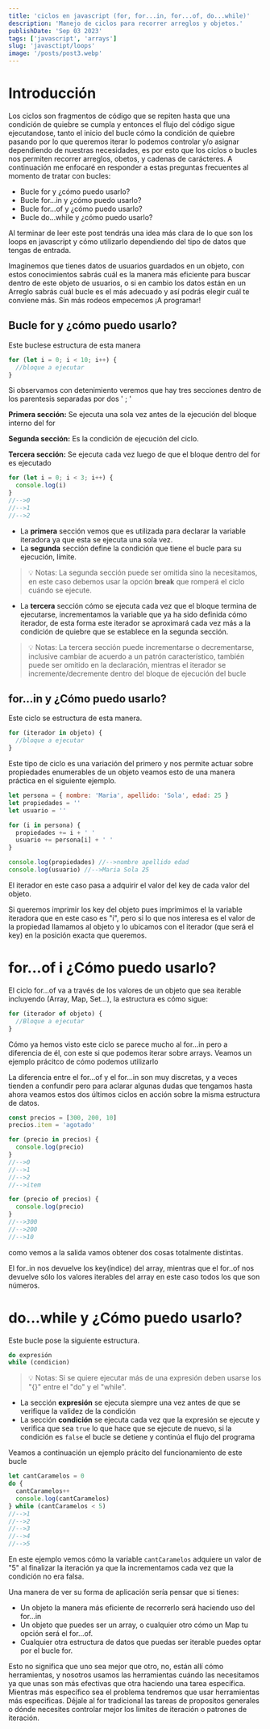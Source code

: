 ```yaml
---
title: 'ciclos en javascript (for, for...in, for...of, do...while)'
description: 'Manejo de ciclos para recorrer arreglos y objetos.'
publishDate: 'Sep 03 2023'
tags: ['javascript', 'arrays']
slug: 'javasctipt/loops'
image: '/posts/post3.webp'
---
```


# Introducción

Los ciclos son fragmentos de código que se repiten hasta que una condición de quiebre se cumpla y entonces el flujo del código sigue ejecutandose, tanto el inicio del bucle cómo la condición de quiebre pasando por lo que queremos iterar lo podemos controlar y/o asignar dependiendo de nuestras necesidades, es por esto que los ciclos o bucles nos permiten recorrer arreglos, obetos, y cadenas de carácteres. A continuación me enfocaré en responder a estas preguntas frecuentes al momento de tratar con bucles:

- Bucle for y ¿cómo puedo usarlo?
- Bucle for...in y ¿cómo puedo usarlo?
- Bucle for...of y ¿cómo puedo usarlo?
- Bucle do...while y ¿cómo puedo usarlo?

Al terminar de leer este post tendrás una idea más clara de lo que son los loops en javascript y cómo utilizarlo dependiendo del tipo de datos que tengas de entrada.

Imaginemos que tienes datos de usuarios guardados en un objeto, con estos conocimientos sabrás cuál es la manera más eficiente para buscar dentro de este objeto de usuarios, o si en cambio los datos están en un Arreglo sabrás cuál bucle es el más adecuado y así podrás elegir cuál te conviene más. Sin más rodeos empecemos ¡A programar!

## Bucle for y ¿cómo puedo usarlo?

Este buclese estructura de esta manera

```jsx
for (let i = 0; i < 10; i++) {
  //bloque a ejecutar
}
```

Si observamos con detenimiento veremos que hay tres secciones dentro de los parentesis separadas por dos ' ; '

**Primera sección:** Se ejecuta una sola vez antes de la ejecución del bloque interno del for

**Segunda sección:** Es la condición de ejecución del ciclo.

**Tercera sección:** Se ejecuta cada vez luego de que el bloque dentro del for es ejecutado

```jsx
for (let i = 0; i < 3; i++) {
  console.log(i)
}
//-->0
//-->1
//-->2
```

- La **primera** sección vemos que es utilizada para declarar la variable iteradora ya que esta se ejecuta una sola vez.
- La **segunda** sección define la condición que tiene el bucle para su ejecución, límite.

> 💡 Notas: La segunda sección puede ser omitida sino la necesitamos, en este caso debemos usar la opción **break** que romperá el ciclo cuándo se ejecute.

- La **tercera** sección cómo se ejecuta cada vez que el bloque termina de ejecutarse, incrementamos la variable que ya ha sido definida cómo iterador, de esta forma este iterador se aproximará cada vez más a la condición de quiebre que se establece en la segunda sección.

> 💡 Notas: La tercera sección puede incrementarse o decrementarse, inclusive cambiar de acuerdo a un patrón característico, también puede ser omitido en la declaración, mientras el iterador se incremente/decremente dentro del bloque de ejecución del bucle

## for...in y ¿Cómo puedo usarlo?

Este ciclo se estructura de esta manera.

```jsx
for (iterador in objeto) {
  //bloque a ejecutar
}
```

Este tipo de ciclo es una variación del primero y nos permite actuar sobre propiedades enumerables de un objeto veamos esto de una manera práctica en el siguiente ejemplo.

```jsx
let persona = { nombre: 'Maria', apellido: 'Sola', edad: 25 }
let propiedades = ''
let usuario = ''

for (i in persona) {
  propiedades += i + ' '
  usuario += persona[i] + ' '
}

console.log(propiedades) //-->nombre apellido edad
console.log(usuario) //-->Maria Sola 25
```

El iterador en este caso pasa a adquirir el valor del key de cada valor del objeto.

Si queremos imprimir los key del objeto pues imprimimos el la variable iteradora que en este caso es "i", pero si lo que nos interesa es el valor de la propiedad llamamos al objeto y lo ubicamos con el iterador (que será el key) en la posición exacta que queremos.

# for...of i ¿Cómo puedo usarlo?

El ciclo for...of va a través de los valores de un objeto que sea iterable incluyendo (Array, Map, Set...), la estructura es cómo sigue:

```jsx
for (iterador of objeto) {
  //Bloque a ejecutar
}
```

Cómo ya hemos visto este ciclo se parece mucho al for...in pero a diferencia de él, con este si que podemos iterar sobre arrays. Veamos un ejemplo prácitco de cómo podemos utilizarlo

La diferencia entre el for...of y el for...in son muy discretas, y a veces tienden a confundir pero para aclarar algunas dudas que tengamos hasta ahora veamos estos dos últimos ciclos en acción sobre la misma estructura de datos.

```jsx
const precios = [300, 200, 10]
precios.item = 'agotado'

for (precio in precios) {
  console.log(precio)
}
//-->0
//-->1
//-->2
//-->item

for (precio of precios) {
  console.log(precio)
}
//-->300
//-->200
//-->10
```

como vemos a la salida vamos obtener dos cosas totalmente distintas.

El for..in nos devuelve los key(índice) del array, mientras que el for..of nos devuelve sólo los valores iterables del array en este caso todos los que son números.

# do...while y ¿Cómo puedo usarlo?

Este bucle pose la siguiente estructura.

```jsx
do expresión
while (condicion)
```

> 💡 Notas: Si se quiere ejecutar más de una expresión deben usarse los "{}" entre el "do" y el "while".

- La sección **expresión** se ejecuta siempre una vez antes de que se verifique la validez de la condición
- La sección **condición** se ejecuta cada vez que la expresión se ejecute y verifica que sea `true` lo que hace que se ejecute de nuevo, si la condición es `false` el bucle se detiene y continúa el flujo del programa

Veamos a continuación un ejemplo prácito del funcionamiento de este bucle

```jsx
let cantCaramelos = 0
do {
  cantCaramelos++
  console.log(cantCaramelos)
} while (cantCaramelos < 5)
//-->1
//-->2
//-->3
//-->4
//-->5
```

En este ejemplo vemos cómo la variable `cantCaramelos` adquiere un valor de "5" al finalizar la iteración ya que la incrementamos cada vez que la condición no era falsa.

Una manera de ver su forma de aplicación sería pensar que si tienes:

- Un objeto la manera más eficiente de recorrerlo será haciendo uso del for...in
- Un objeto que puedes ser un array, o cualquier otro cómo un Map tu opción será el for...of.
- Cualquier otra estructura de datos que puedas ser iterable puedes optar por el bucle for.

Esto no significa que uno sea mejor que otro, no, están allí cómo herramientas, y nosotros usamos las herramientas cuándo las necesitamos ya que unas son más efectivas que otra haciendo una tarea específica. Mientras más específico sea el problema tendremos que usar herramientas más especificas. Déjale al for tradicional las tareas de propositos generales o dónde necesites controlar mejor los límites de iteración o patrones de iteración.
